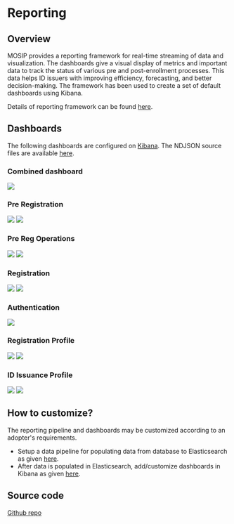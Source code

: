 # Reporting

## Overview
MOSIP provides a reporting framework for real-time streaming of data and visualization. The dashboards give a visual display of metrics and important data to track the status of various pre and post-enrollment processes. This data helps ID issuers with improving efficiency, forecasting, and better decision-making.
The framework has been used to create a set of default dashboards using Kibana. 

Details of reporting framework can be found [here](https://github.com/mosip/reporting/blob/1.2.0-rc2/README.md).

## Dashboards
The following dashboards are configured on [Kibana](https://www.elastic.co/kibana/). The NDJSON source files are available [here](https://github.com/mosip/reporting/tree/1.2.0-rc2/dashboards).

### Combined dashboard
  ![](_images/reports-combined-dashboard.png)
  
### Pre Registration
  ![](_images/reports-preregistration-1.png)
  ![](_images/reports-preregistration-2.png)

### Pre Reg Operations
  ![](_images/reports-preregistration-operations-1.png)
  ![](_images/reports-preregistration-operations-2.png)
  
### Registration
  ![](_images/reports-registration-1.png)
  ![](_images/reports-registration-2.png)
  
### Authentication
  ![](_images/reports-authentication.png)
  
### Registration Profile
  ![](_images/reports-registration-profile-1.png)
  ![](_images/reports-registration-profile-2.png)
  
### ID Issuance Profile
  ![](_images/reports-id-issuance-1.png)
  ![](_images/reports-id-issuance-2.png)

## How to customize?
The reporting pipeline and dashboards may be customized according to an adopter's requirements.   
* Setup a data pipeline for populating data from database to Elasticsearch as given [here](https://github.com/mosip/reporting/blob/1.2.0-rc2/docs/connectors.md).
* After data is populated in Elasticsearch, add/customize dashboards in Kibana as given [here](https://www.elastic.co/guide/en/kibana/current/dashboard.html).

## Source code 
[Github repo](https://github.com/mosip/reporting/tree/1.2.0-rc2)
